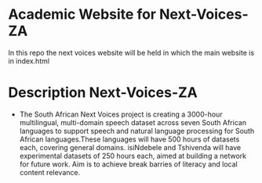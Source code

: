 # Academic Website for Next-Voices-ZA
In this repo the next voices website will be held in which the main website is in index.html

# Description Next-Voices-ZA
- The South African Next Voices project is creating a 3000-hour multilingual, multi-domain speech dataset across seven South African languages to 
  support speech and natural language processing for South African languages.These languages will have 500 hours of datasets each, covering general 
  domains. isiNdebele and Tshivenda will have experimental datasets of 250 hours each, aimed at building a network for future work. Aim is to achieve
  break barries of literacy and local content relevance.

